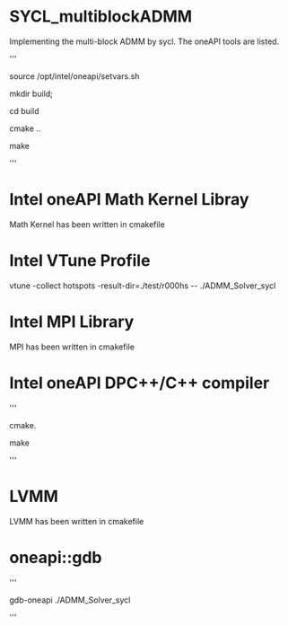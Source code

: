 # SYCL_multiblockADMM
Implementing the multi-block ADMM by sycl. The oneAPI tools are listed.


'''

source /opt/intel/oneapi/setvars.sh

mkdir build; 

cd build

cmake ..

make

'''

# Intel oneAPI Math Kernel Libray

Math Kernel has been written in cmakefile

# Intel VTune Profile

vtune -collect hotspots -result-dir=./test/r000hs -- ./ADMM_Solver_sycl

# Intel MPI Library

MPI has been written in cmakefile

# Intel oneAPI DPC++/C++ compiler

'''

cmake.

make

'''
# LVMM

LVMM has been written in cmakefile

# oneapi::gdb

'''

gdb-oneapi ./ADMM_Solver_sycl

'''
